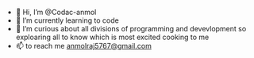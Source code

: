- 👋 Hi, I’m @Codac-anmol
- 🌱 I’m currently learning to code
- 👀 I’m curious about all divisions of programming and devevlopment so exploaring all to know which is most excited cooking to me 
- 📫 to reach me anmolraj5767@gmail.com

<!---
Codac-anmol/Codac-anmol is a ✨ special ✨ repository because its `README.md` (this file) appears on your GitHub profile.
You can click the Preview link to take a look at your changes.
--->
